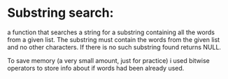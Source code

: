 # Substring search:

a function that searches a string for a substring containing all the words from a given list.
The substring must contain the words from the given list and no other characters.
If there is no such substring found returns NULL.


To save memory (a very small amount, just for practice) i used bitwise operators to store info about if words had been already used.
